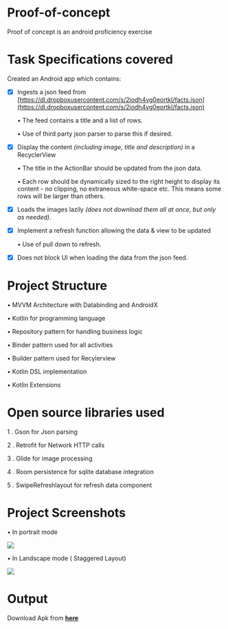 # Proof-of-concept
Proof of concept is an android proficiency exercise

# Task Specifications covered

Created an Android app which contains:
- [x] Ingests a json feed from [https://dl.dropboxusercontent.com/s/2iodh4vg0eortkl/facts.json](https://dl.dropboxusercontent.com/s/2iodh4vg0eortkl/facts.json)

    • The feed contains a title and a list of rows.
     
    • Use of third party json parser to parse this if desired.

- [x] Display the content *(including image, title and description)* in a RecyclerView

    • The title in the ActionBar should be updated from the json data.
 
    • Each row should be dynamically sized to the right height to display its content - no clipping, no extraneous white-space etc. This means some rows will be larger than others.

- [x] Loads the images lazily *(does not download them all at once, but only as needed)*.

- [x] Implement a refresh function allowing the data & view to be updated

    • Use of pull down to refresh.

- [x] Does not block UI when loading the data from the json feed.


# Project Structure
• MVVM Architecture with Databinding and  AndroidX 

• Kotlin for programming language

• Repository pattern for handling business logic

• Binder pattern used for all activities

• Builder pattern used for Recylerview 

• Kotlin DSL implementation

• Kotlin Extensions 



# Open source libraries used
1 . Gson  for Json parsing

2 . Retrofit for Network HTTP calls 

3 . Glide for image processing 

4 . Room persistence for sqlite database integration

5 . SwipeRefreshlayout for refresh data component


# Project Screenshots

• In portrait mode

![](https://i.stack.imgur.com/vhIUV.png)

• In Landscape mode  ( Staggered Layout)

![](https://i.stack.imgur.com/57Hdz.png)

# Output

Download Apk from **[here](https://github.com/nirav-joshi/Proof-of-concept/raw/master/APK/Proof_Of_Concept-1.0.apk)**